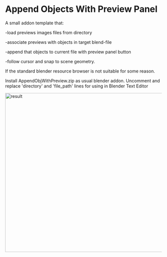# Append Objects With Preview Panel

A small addon template that:

-load previews images files from directory

-associate previews with objects in target blend-file

-append that objects to current file with preview panel button

-follow cursor and snap to scene geometry.


If the standard blender resource browser is not suitable for some reason.

Install AppendObjWithPreview.zip as usual blender addon.
Uncomment and replace 'directory' and 'file_path' lines for using in Blender Text Editor

<img src="AppendObjectsWithPreview.gif" alt="result" width="512" height="512">

